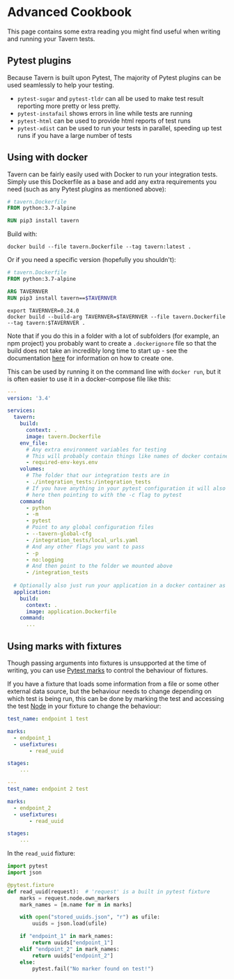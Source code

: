 # Advanced Cookbook

This page contains some extra reading you might find useful when
writing and running your Tavern tests.

## Pytest plugins

Because Tavern is built upon Pytest, The majority of Pytest plugins can
be used seamlessly to help your testing.

- `pytest-sugar` and `pytest-tldr` can all be used
to make test result reporting more pretty or less pretty.
- `pytest-instafail` shows errors in line while tests are running
- `pytest-html` can be used to provide html reports of test runs
- `pytest-xdist` can be used to run your tests in parallel, speeding up
test runs if you have a large number of tests

## Using with docker

Tavern can be fairly easily used with Docker to run your integration tests. Simply
use this Dockerfile as a base and add any extra requirements you need (such as
any Pytest plugins as mentioned above):

```dockerfile
# tavern.Dockerfile
FROM python:3.7-alpine

RUN pip3 install tavern
```

Build with:

```shell script
docker build --file tavern.Dockerfile --tag tavern:latest .
```

Or if you need a specific version (hopefully you shouldn't):

```dockerfile
# tavern.Dockerfile
FROM python:3.7-alpine

ARG TAVERNVER
RUN pip3 install tavern==$TAVERNVER
```

```shell script
export TAVERNVER=0.24.0
docker build --build-arg TAVERNVER=$TAVERNVER --file tavern.Dockerfile --tag tavern:$TAVERNVER .
```

Note that if you do this in a folder with a lot of subfolders (for example, an
npm project) you probably want to create a `.dockerignore` file so that the build
does not take an incredibly long time to start up - see the documentation
[here](https://docs.docker.com/engine/reference/builder/#dockerignore-file)
for information on how to create one.

This can be used by running it on the command line with `docker run`, but
it is often easier to use it in a docker-compose file like this:

```yaml
---
version: '3.4'

services:
  tavern:
    build:
      context: .
      image: tavern.Dockerfile
    env_file:
      # Any extra environment variables for testing
      # This will probably contain things like names of docker containers to run tests against
      - required-env-keys.env
    volumes:
      # The folder that our integration tests are in
      - ./integration_tests:/integration_tests
      # If you have anything in your pytest configuration it will also need mounting
      # here then pointing to with the -c flag to pytest
    command:
      - python
      - -m
      - pytest
      # Point to any global configuration files
      - --tavern-global-cfg
      - /integration_tests/local_urls.yaml
      # And any other flags you want to pass
      - -p
      - no:logging
      # And then point to the folder we mounted above
      - /integration_tests
  
  # Optionally also just run your application in a docker container as well
  application:
    build:
      context: .
      image: application.Dockerfile
    command:
      ...
```

## Using marks with fixtures

Though passing arguments into fixtures is unsupported at the time of writing,
you can use [Pytest marks](https://docs.pytest.org/en/latest/mark.html)
to control the behaviour of fixtures.

If you have a fixture that loads some information from a file or some
other external data source, but the behaviour needs to change depending
on which test is being run, this can be done by  marking the test and
accessing the test
[Node](https://docs.pytest.org/en/latest/reference.html#node)
in your fixture to change the behaviour:

```yaml
test_name: endpoint 1 test

marks:
  - endpoint_1
  - usefixtures:
       - read_uuid

stages:
    ...

---
test_name: endpoint 2 test

marks:
  - endpoint_2
  - usefixtures:
       - read_uuid

stages:
    ...
```

In the `read_uuid` fixture:

```python
import pytest
import json

@pytest.fixture
def read_uuid(request):  # 'request' is a built in pytest fixture
    marks = request.node.own_markers
    mark_names = [m.name for m in marks]

    with open("stored_uuids.json", "r") as ufile:
        uuids = json.load(ufile)

    if "endpoint_1" in mark_names:
        return uuids["endpoint_1"]
    elif "endpoint_2" in mark_names:
        return uuids["endpoint_2"]
    else:
        pytest.fail("No marker found on test!")
```
